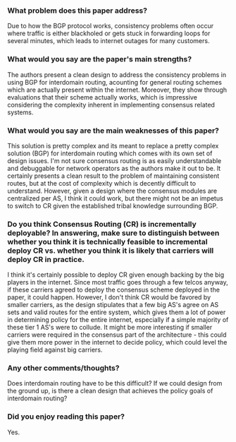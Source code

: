 ### What problem does this paper address?

Due to how the BGP protocol works, consistency problems often occur where traffic is either blackholed or gets stuck in forwarding loops for several minutes, which leads to internet outages for many customers.

### What would you say are the paper's main strengths?

The authors present a clean design to address the consistency problems in using BGP for interdomain routing, acounting for general routing schemes which are actually present within the internet. Moreover, they show through evaluations that their scheme actually works, which is impressive considering the complexity inherent in implementing consensus related systems.

### What would you say are the main weaknesses of this paper? 

This solution is pretty complex and its meant to replace a pretty complex solution (BGP) for interdomain routing which comes with its own set of design issues. I'm not sure consensus routing is as easily understandable and debuggable for network operators as the authors make it out to be. It certainly presents a clean result to the problem of maintaining consistent routes, but at the cost of complexity which is decently difficult to understand. However, given a design where the consensus modules are centralized per AS, I think it could work, but there might not be an impetus to switch to CR given the established tribal knowledge surrounding BGP.

### Do you think Consensus Routing (CR) is incrementally deployable? In answering, make sure to distinguish between whether you think it is technically feasible to incremental deploy CR vs. whether you think it is likely that carriers will deploy CR in practice. 

I think it's certainly possible to deploy CR given enough backing by the big players in the internet. Since most traffic goes through a few telcos anyway, if these carriers agreed to deploy the consensus scheme deployed in the paper, it could happen. However, I don't think CR would be favored by smaller carriers, as the design stipulates that a few big AS's agree on AS sets and valid routes for the entire system, which gives them a lot of power in determining policy for the entire internet, especially if a simple majority of these tier 1 AS's were to collude. It might be more interesting if smaller carriers were required in the consensus part of the architecture - this could give them more power in the internet to decide policy, which could level the playing field against big carriers.

### Any other comments/thoughts?

Does interdomain routing have to be this difficult? If we could design from the ground up, is there a clean design that achieves the policy goals of interdomain routing?

### Did you enjoy reading this paper?

Yes.